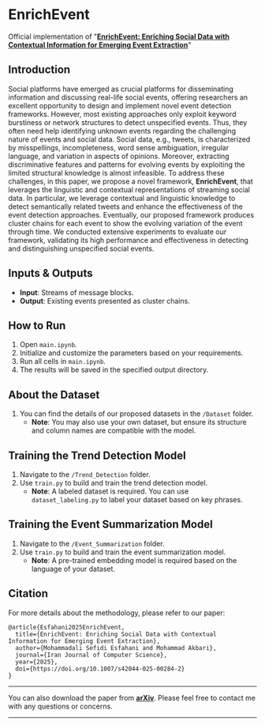 # EnrichEvent
Official implementation of "[**EnrichEvent: Enriching Social Data with Contextual Information for Emerging Event Extraction**](https://link.springer.com/article/10.1007/s42044-025-00284-2)"

## Introduction
Social platforms have emerged as crucial platforms for disseminating information and discussing real-life social events, offering researchers an excellent opportunity to design and implement novel event detection frameworks. However, most existing approaches only exploit keyword burstiness or network structures to detect unspecified events. Thus, they often need help identifying unknown events regarding the challenging nature of events and social data. Social data, e.g., tweets, is characterized by misspellings, incompleteness, word sense ambiguation, irregular language, and variation in aspects of opinions. Moreover, extracting discriminative features and patterns for evolving events by exploiting the limited structural knowledge is almost infeasible. To address these challenges, in this paper, we propose a novel framework, **EnrichEvent**, that leverages the linguistic and contextual representations of streaming social data. In particular, we leverage contextual and linguistic knowledge to detect semantically related tweets and enhance the effectiveness of the event detection approaches. Eventually, our proposed framework produces cluster chains for each event to show the evolving variation of the event through time. We conducted extensive experiments to evaluate our framework, validating its high performance and effectiveness in detecting and distinguishing unspecified social events.

## Inputs & Outputs
- **Input**: Streams of message blocks.
- **Output**: Existing events presented as cluster chains.

## How to Run
1. Open `main.ipynb`.
2. Initialize and customize the parameters based on your requirements.
3. Run all cells in `main.ipynb`.
4. The results will be saved in the specified output directory.

## About the Dataset
1. You can find the details of our proposed datasets in the `/Dataset` folder.
   - **Note**: You may also use your own dataset, but ensure its structure and column names are compatible with the model.

## Training the Trend Detection Model
1. Navigate to the `/Trend_Detection` folder.
2. Use `train.py` to build and train the trend detection model.
   - **Note**: A labeled dataset is required. You can use `dataset_labeling.py` to label your dataset based on key phrases.

## Training the Event Summarization Model
1. Navigate to the `/Event_Summarization` folder.
2. Use `train.py` to build and train the event summarization model.
   - **Note**: A pre-trained embedding model is required based on the language of your dataset.

## Citation
For more details about the methodology, please refer to our paper:

```
@article{Esfahani2025EnrichEvent,
  title={EnrichEvent: Enriching Social Data with Contextual Information for Emerging Event Extraction},
  author={Mohammadali Sefidi Esfahani and Mohammad Akbari},
  journal={Iran Journal of Computer Science},
  year={2025},
  doi={https://doi.org/10.1007/s42044-025-00284-2}
}
```


---

You can also download the paper from [**arXiv**](https://arxiv.org/pdf/2307.16082). Please feel free to contact me with any questions or concerns.

---
